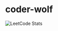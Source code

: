 # coder-wolf

![LeetCode Stats](https://leetcode.card.workers.dev/sabir00?theme=dark&font=baloo&extension=activity)
